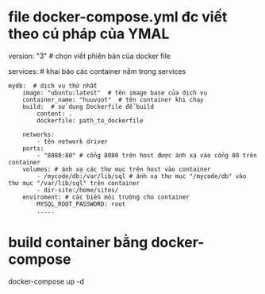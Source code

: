 # file docker-compose.yml đc viết theo cú pháp của YMAL

version: "3"  # chọn viết phiên bản của docker file

services:   # khai báo các container nằm trong services

    mydb:  # dịch vụ thứ nhất
        image: "ubuntu:latest"  # tên image base của dịch vụ
        container_name: "huuvuot"  # tên container khi chạy
        build:  # sử dụng Dockerfile để build
            content: .
            dockerfile: path_to_dockerfile

        networks:
            - tên network driver
        ports:
            - "8080:80" # cổng 8080 trên host được ánh xạ vào cổng 80 trên container
        volumes: # ánh xạ các thư mục trên host vào container
            - /mycode/db:/var/lib/sql # ánh xạ thư mục "/mycode/db" vào thư mục "/var/lib/sql" trên container
            - dir-site:/home/sites/
        enviroment: # các biến môi trường cho container
            MYSQL_ROOT_PASSWORD: root
            .....


# build container bằng docker-compose
docker-compose up -d